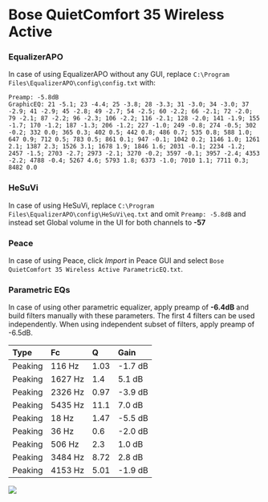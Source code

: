 # Bose QuietComfort 35 Wireless Active

### EqualizerAPO
In case of using EqualizerAPO without any GUI, replace `C:\Program Files\EqualizerAPO\config\config.txt`
with:
```
Preamp: -5.8dB
GraphicEQ: 21 -5.1; 23 -4.4; 25 -3.8; 28 -3.3; 31 -3.0; 34 -3.0; 37 -2.9; 41 -2.9; 45 -2.8; 49 -2.7; 54 -2.5; 60 -2.2; 66 -2.1; 72 -2.0; 79 -2.1; 87 -2.2; 96 -2.3; 106 -2.2; 116 -2.1; 128 -2.0; 141 -1.9; 155 -1.7; 170 -1.2; 187 -1.3; 206 -1.2; 227 -1.0; 249 -0.8; 274 -0.5; 302 -0.2; 332 0.0; 365 0.3; 402 0.5; 442 0.8; 486 0.7; 535 0.8; 588 1.0; 647 0.9; 712 0.5; 783 0.5; 861 0.1; 947 -0.1; 1042 0.2; 1146 1.0; 1261 2.1; 1387 2.3; 1526 3.1; 1678 1.9; 1846 1.6; 2031 -0.1; 2234 -1.2; 2457 -1.5; 2703 -2.7; 2973 -2.1; 3270 -0.2; 3597 -0.1; 3957 -2.4; 4353 -2.2; 4788 -0.4; 5267 4.6; 5793 1.8; 6373 -1.0; 7010 1.1; 7711 0.3; 8482 0.0
```

### HeSuVi
In case of using HeSuVi, replace `C:\Program Files\EqualizerAPO\config\HeSuVi\eq.txt` and omit `Preamp:
-5.8dB` and instead set Global volume in the UI for both channels to **-57**

### Peace
In case of using Peace, click *Import* in Peace GUI and select `Bose QuietComfort 35 Wireless Active ParametricEQ.txt`.

### Parametric EQs
In case of using other parametric equalizer, apply preamp of **-6.4dB** and build filters manually
with these parameters. The first 4 filters can be used independently.
When using independent subset of filters, apply preamp of -6.5dB.

| Type    | Fc      |     Q | Gain    |
|:--------|:--------|:------|:--------|
| Peaking | 116 Hz  |  1.03 | -1.7 dB |
| Peaking | 1627 Hz |  1.4  | 5.1 dB  |
| Peaking | 2326 Hz |  0.97 | -3.9 dB |
| Peaking | 5435 Hz | 11.1  | 7.0 dB  |
| Peaking | 18 Hz   |  1.47 | -5.5 dB |
| Peaking | 36 Hz   |  0.6  | -2.0 dB |
| Peaking | 506 Hz  |  2.3  | 1.0 dB  |
| Peaking | 3484 Hz |  8.72 | 2.8 dB  |
| Peaking | 4153 Hz |  5.01 | -1.9 dB |

![](https://raw.githubusercontent.com/jaakkopasanen/AutoEq/master/results/innerfidelity/sbaf-serious/Bose%20QuietComfort%2035%20Wireless%20Active/Bose%20QuietComfort%2035%20Wireless%20Active.png)